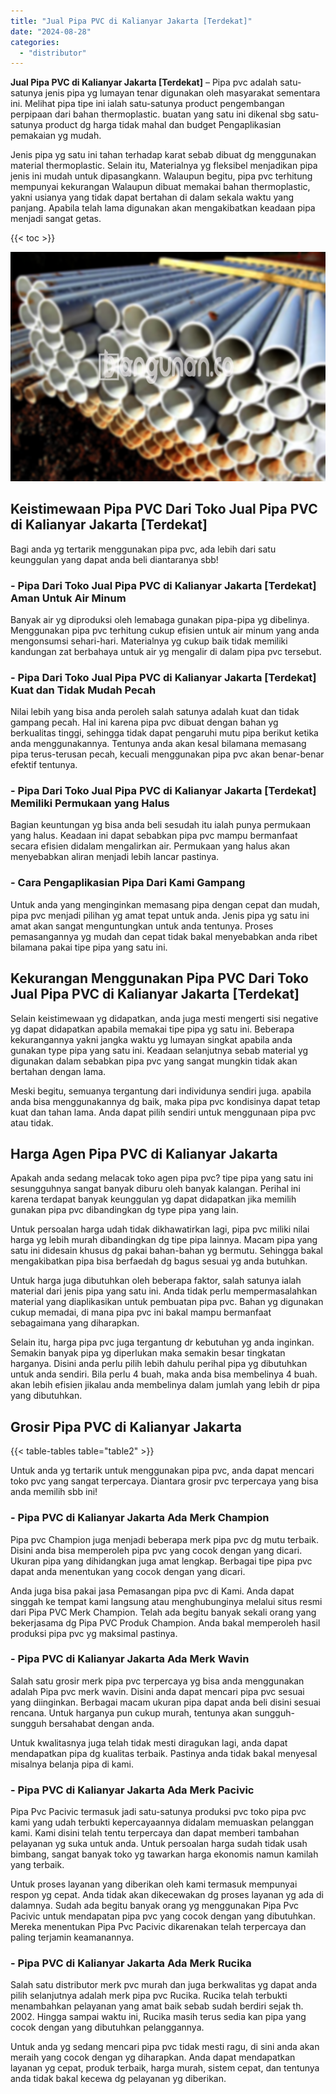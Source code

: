 ```yaml
---
title: "Jual Pipa PVC di Kalianyar Jakarta [Terdekat]"
date: "2024-08-28"
categories: 
  - "distributor"
---
```


**Jual Pipa PVC di Kalianyar Jakarta \[Terdekat\]** – Pipa pvc adalah satu-satunya jenis pipa yg lumayan tenar digunakan oleh masyarakat sementara ini. Melihat pipa tipe ini ialah satu-satunya product pengembangan perpipaan dari bahan thermoplastic. buatan yang satu ini dikenal sbg satu-satunya product dg harga tidak mahal dan budget Pengaplikasian pemakaian yg mudah.

Jenis pipa yg satu ini tahan terhadap karat sebab dibuat dg menggunakan material thermoplastic. Selain itu, Materialnya yg fleksibel menjadikan pipa jenis ini mudah untuk dipasangkann. Walaupun begitu, pipa pvc terhitung mempunyai kekurangan Walaupun dibuat memakai bahan thermoplastic, yakni usianya yang tidak dapat bertahan di dalam sekala waktu yang panjang. Apabila telah lama digunakan akan mengakibatkan keadaan pipa menjadi sangat getas.

{{< toc >}}

![Jual Pipa PVC di Kalianyar Jakarta [Terdekat]](/images/jaul-pipa-pvc-51.png)

## Keistimewaan Pipa PVC Dari Toko Jual Pipa PVC di Kalianyar Jakarta \[Terdekat\]

Bagi anda yg tertarik menggunakan pipa pvc, ada lebih dari satu keunggulan yang dapat anda beli diantaranya sbb!

### \- Pipa Dari Toko Jual Pipa PVC di Kalianyar Jakarta \[Terdekat\] Aman Untuk Air Minum

Banyak air yg diproduksi oleh lemabaga gunakan pipa-pipa yg dibelinya. Menggunakan pipa pvc terhitung cukup efisien untuk air minum yang anda mengonsumsi sehari-hari. Materialnya yg cukup baik tidak memiliki kandungan zat berbahaya untuk air yg mengalir di dalam pipa pvc tersebut.

### \- Pipa Dari Toko Jual Pipa PVC di Kalianyar Jakarta \[Terdekat\] Kuat dan Tidak Mudah Pecah

Nilai lebih yang bisa anda peroleh salah satunya adalah kuat dan tidak gampang pecah. Hal ini karena pipa pvc dibuat dengan bahan yg berkualitas tinggi, sehingga tidak dapat pengaruhi mutu pipa berikut ketika anda menggunakannya. Tentunya anda akan kesal bilamana memasang pipa terus-terusan pecah, kecuali menggunakan pipa pvc akan benar-benar efektif tentunya.

### \- Pipa Dari Toko Jual Pipa PVC di Kalianyar Jakarta \[Terdekat\] Memiliki Permukaan yang Halus

Bagian keuntungan yg bisa anda beli sesudah itu ialah punya permukaan yang halus. Keadaan ini dapat sebabkan pipa pvc mampu bermanfaat secara efisien didalam mengalirkan air. Permukaan yang halus akan menyebabkan aliran menjadi lebih lancar pastinya.

### \- Cara Pengaplikasian Pipa Dari Kami Gampang

Untuk anda yang menginginkan memasang pipa dengan cepat dan mudah, pipa pvc menjadi pilihan yg amat tepat untuk anda. Jenis pipa yg satu ini amat akan sangat menguntungkan untuk anda tentunya. Proses pemasangannya yg mudah dan cepat tidak bakal menyebabkan anda ribet bilamana pakai tipe pipa yang satu ini.

## Kekurangan Menggunakan Pipa PVC Dari Toko Jual Pipa PVC di Kalianyar Jakarta \[Terdekat\]

Selain keistimewaan yg didapatkan, anda juga mesti mengerti sisi negative yg dapat didapatkan apabila memakai tipe pipa yg satu ini. Beberapa kekurangannya yakni jangka waktu yg lumayan singkat apabila anda gunakan type pipa yang satu ini. Keadaan selanjutnya sebab material yg digunakan dalam sebabkan pipa pvc yang sangat mungkin tidak akan bertahan dengan lama.

Meski begitu, semuanya tergantung dari individunya sendiri juga. apabila anda bisa menggunakannya dg baik, maka pipa pvc kondisinya dapat tetap kuat dan tahan lama. Anda dapat pilih sendiri untuk menggunaan pipa pvc atau tidak.

## Harga Agen Pipa PVC di Kalianyar Jakarta

Apakah anda sedang melacak toko agen pipa pvc? tipe pipa yang satu ini sesungguhnya sangat banyak diburu oleh banyak kalangan. Perihal ini karena terdapat banyak keunggulan yg dapat didapatkan jika memilih gunakan pipa pvc dibandingkan dg type pipa yang lain.

Untuk persoalan harga udah tidak dikhawatirkan lagi, pipa pvc miliki nilai harga yg lebih murah dibandingkan dg tipe pipa lainnya. Macam pipa yang satu ini didesain khusus dg pakai bahan-bahan yg bermutu. Sehingga bakal mengakibatkan pipa bisa berfaedah dg bagus sesuai yg anda butuhkan.

Untuk harga juga dibutuhkan oleh beberapa faktor, salah satunya ialah material dari jenis pipa yang satu ini. Anda tidak perlu mempermasalahkan material yang diaplikasikan untuk pembuatan pipa pvc. Bahan yg digunakan cukup memadai, di mana pipa pvc ini bakal mampu bermanfaat sebagaimana yang diharapkan.

Selain itu, harga pipa pvc juga tergantung dr kebutuhan yg anda inginkan. Semakin banyak pipa yg diperlukan maka semakin besar tingkatan harganya. Disini anda perlu pilih lebih dahulu perihal pipa yg dibutuhkan untuk anda sendiri. Bila perlu 4 buah, maka anda bisa membelinya 4 buah. akan lebih efisien jikalau anda membelinya dalam jumlah yang lebih dr pipa yang dibutuhkan.

## Grosir Pipa PVC di Kalianyar Jakarta

{{< table-tables table="table2" >}}

Untuk anda yg tertarik untuk menggunakan pipa pvc, anda dapat mencari toko pvc yang sangat terpercaya. Diantara grosir pvc terpercaya yang bisa anda memilih sbb ini!

### \- Pipa PVC di Kalianyar Jakarta Ada Merk Champion

Pipa pvc Champion juga menjadi beberapa merk pipa pvc dg mutu terbaik. Disini anda bisa memperoleh pipa pvc yang cocok dengan yang dicari. Ukuran pipa yang dihidangkan juga amat lengkap. Berbagai tipe pipa pvc dapat anda menentukan yang cocok dengan yang dicari.

Anda juga bisa pakai jasa Pemasangan pipa pvc di Kami. Anda dapat singgah ke tempat kami langsung atau menghubunginya melalui situs resmi dari Pipa PVC Merk Champion. Telah ada begitu banyak sekali orang yang bekerjasama dg Pipa PVC Produk Champion. Anda bakal memperoleh hasil produksi pipa pvc yg maksimal pastinya.

### \- Pipa PVC di Kalianyar Jakarta Ada Merk Wavin

Salah satu grosir merk pipa pvc terpercaya yg bisa anda menggunakan adalah Pipa pvc merk wavin. Disini anda dapat mencari pipa pvc sesuai yang diinginkan. Berbagai macam ukuran pipa dapat anda beli disini sesuai rencana. Untuk harganya pun cukup murah, tentunya akan sungguh-sungguh bersahabat dengan anda.

Untuk kwalitasnya juga telah tidak mesti diragukan lagi, anda dapat mendapatkan pipa dg kualitas terbaik. Pastinya anda tidak bakal menyesal misalnya belanja pipa di kami.

### \- Pipa PVC di Kalianyar Jakarta Ada Merk Pacivic

Pipa Pvc Pacivic termasuk jadi satu-satunya produksi pvc toko pipa pvc kami yang udah terbukti kepercayaannya didalam memuaskan pelanggan kami. Kami disini telah tentu terpercaya dan dapat memberi tambahan pelayanan yg suka untuk anda. Untuk persoalan harga sudah tidak usah bimbang, sangat banyak toko yg tawarkan harga ekonomis namun kamilah yang terbaik.

Untuk proses layanan yang diberikan oleh kami termasuk mempunyai respon yg cepat. Anda tidak akan dikecewakan dg proses layanan yg ada di dalamnya. Sudah ada begitu banyak orang yg menggunakan Pipa Pvc Pacivic untuk mendapatan pipa pvc yang cocok dengan yang dibutuhkan. Mereka menentukan Pipa Pvc Pacivic dikarenakan telah terpercaya dan paling terjamin keamanannya.

### \- Pipa PVC di Kalianyar Jakarta Ada Merk Rucika

Salah satu distributor merk pvc murah dan juga berkwalitas yg dapat anda pilih selanjutnya adalah merk pipa pvc Rucika. Rucika telah terbukti menambahkan pelayanan yang amat baik sebab sudah berdiri sejak th. 2002. Hingga sampai waktu ini, Rucika masih terus sedia kan pipa yang cocok dengan yang dibutuhkan pelanggannya.

Untuk anda yg sedang mencari pipa pvc tidak mesti ragu, di sini anda akan meraih yang cocok dengan yg diharapkan. Anda dapat mendapatkan layanan yg cepat, produk terbaik, harga murah, sistem cepat, dan tentunya anda tidak bakal kecewa dg pelayanan yg diberikan.
